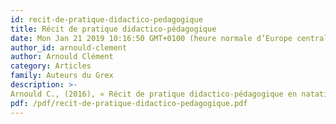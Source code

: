 ```yaml
---
id: recit-de-pratique-didactico-pedagogique
title: Récit de pratique didactico-pédagogique
date: Mon Jan 21 2019 10:16:50 GMT+0100 (heure normale d’Europe centrale)
author_id: arnould-clement
author: Arnould Clément
category: Articles
family: Auteurs du Grex
description: >-
Arnould C., (2016), « Récit de pratique didactico-pédagogique en natation de compétition. Rôles de l'explicitation dans le développement d'une expertise motrice. », Expliciter n° 111, p. 33-41 + Protocole d’entretien.  
pdf: /pdf/recit-de-pratique-didactico-pedagogique.pdf
---
```

